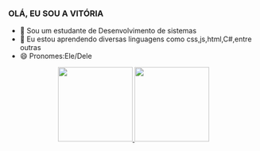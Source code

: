 ### OLÁ, EU SOU A VITÓRIA

 


- 🔭 Sou um estudante de Desenvolvimento de sistemas
- 🌱 Eu estou aprendendo diversas linguagens como css,js,html,C#,entre outras
- 😄 Pronomes:Ele/Dele

<div align="center">
  <a href="https://github.com/viviihvp-001">
  <img height="150em" src="https://github-readme-stats.vercel.app/api?username=viviihvp-001&show_icons=true&theme=dark&include_all_commits=true&count_private=true"/>
  <img height="150em" src="https://github-readme-stats.vercel.app/api/top-langs/?username=viviihvp-001&layout=compact&langs_count=7&theme=dark"/>
</div>

